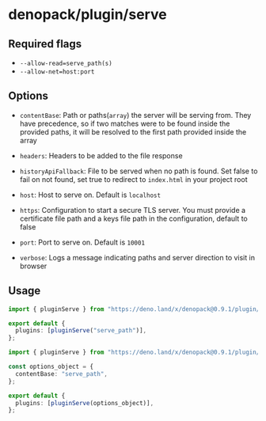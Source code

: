 # denopack/plugin/serve

## Required flags

- `--allow-read=serve_path(s)`
- `--allow-net=host:port`

## Options

- `contentBase`: Path or paths(`array`) the server will be serving from. They have precedence, so if two matches were to be found inside the provided paths, it will be resolved to the first path provided inside the array

- `headers`: Headers to be added to the file response

- `historyApiFallback`: File to be served when no path is found. Set false to fail on not found, set true to redirect to `index.html` in your project root

- `host`: Host to serve on. Default is `localhost`

- `https`: Configuration to start a secure TLS server. You must provide a certificate file path and a keys file path in the configuration, default to false

- `port`: Port to serve on. Default is `10001`

- `verbose`: Logs a message indicating paths and server direction to visit in browser

## Usage

```ts
import { pluginServe } from "https://deno.land/x/denopack@0.9.1/plugin/serve/mod.ts";

export default {
  plugins: [pluginServe("serve_path")],
};
```

```ts
import { pluginServe } from "https://deno.land/x/denopack@0.9.1/plugin/serve/mod.ts";

const options_object = {
  contentBase: "serve_path",
};

export default {
  plugins: [pluginServe(options_object)],
};
```
